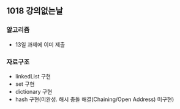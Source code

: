 
## 1018 강의없는날

### 알고리즘

* 13일 과제에 이미 제출

### 자료구조

* linkedList 구현
* set 구현
* dictionary 구현
* hash 구현(미완성. 해시 충돌 해결(Chaining/Open Address) 미구현)